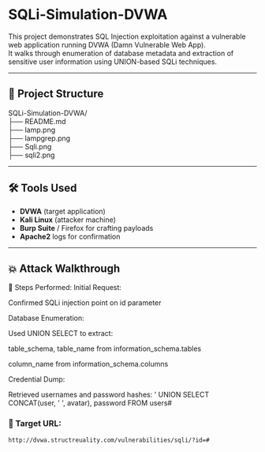 # SQLi-Simulation-DVWA

This project demonstrates SQL Injection exploitation against a vulnerable web application running DVWA (Damn Vulnerable Web App).  
It walks through enumeration of database metadata and extraction of sensitive user information using UNION-based SQLi techniques.

---

## 📁 Project Structure

SQLi-Simulation-DVWA/<br/>
├── README.md<br/>
├── lamp.png<br/>
├── lampgrep.png<br/>
├── Sqli.png<br/>
├── sqli2.png<br/>

---

## 🛠️ Tools Used

- **DVWA** (target application)
- **Kali Linux** (attacker machine)
- **Burp Suite** / Firefox for crafting payloads
- **Apache2** logs for confirmation

---

## 💥 Attack Walkthrough

🔹 Steps Performed:
Initial Request:

Confirmed SQLi injection point on id parameter

Database Enumeration:

Used UNION SELECT to extract:

table_schema, table_name from information_schema.tables

column_name from information_schema.columns

Credential Dump:

Retrieved usernames and password hashes:
' UNION SELECT CONCAT(user, ' ', avatar), password FROM users#


### 🔹 Target URL:
```http
http://dvwa.structreuality.com/vulnerabilities/sqli/?id=#
